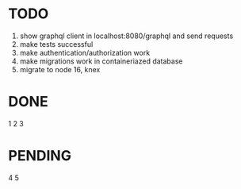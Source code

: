 # TODO
1. show graphql client in localhost:8080/graphql and send requests
2. make tests successful
3. make authentication/authorization work
4. make migrations work in containeriazed database
5. migrate to node 16, knex

# DONE
1
2
3
# PENDING
4
5


